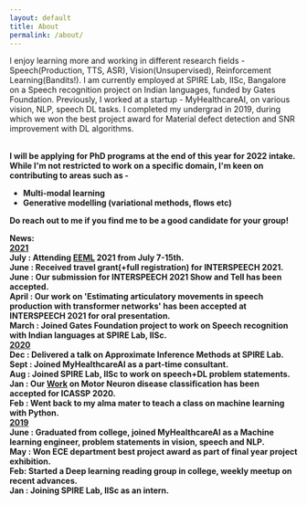 ```yaml
---
layout: default
title: About
permalink: /about/
---
```

I enjoy learning more and working in different research fields - Speech(Production, TTS, ASR), Vision(Unsupervised), Reinforcement Learning(Bandits!). I am currently employed at SPIRE Lab, IISc, Bangalore on a Speech recognition project on Indian languages, funded by Gates Foundation. Previously, I worked at a startup - MyHealthcareAI, on various vision, NLP, speech DL tasks. I completed my undergrad in 2019, during which we won the best project award for Material defect detection and SNR improvement with DL algorithms.
<br><br>

<b>I will be applying for PhD programs at the end of this year for 2022 intake. While I'm not restricted to work on a specific domain, I'm keen on contributing to areas such as -
<ul>
<li>Multi-modal learning</li>
<li>Generative modelling (variational methods, flows etc)</li>
</ul>
<b>Do reach out to me if you find me to be a good candidate for your group!</b>


<b>News:</b><br>
<b><u>2021</u></b><br>
<b>July :</b> Attending <a href='https://www.eeml.eu/'>EEML</a> 2021 from July 7-15th.<br>
<b>June :</b> Received travel grant(+full registration) for INTERSPEECH 2021.<br>
<b>June :</b> Our submission for INTERSPEECH 2021 Show and Tell has been accepted.<br>
<b>April :</b> Our work on 'Estimating articulatory movements in speech production with transformer
networks' has been accepted at INTERSPEECH 2021 for oral presentation.<br>
<b>March :</b> Joined Gates Foundation project to work on Speech recognition with Indian languages at SPIRE Lab, IISc.<br>
<b><u>2020</u></b><br>
<b>Dec :</b> Delivered a talk on Approximate Inference Methods at SPIRE Lab.<br>
<b>Sept :</b> Joined MyHealthcareAI as a part-time consultant.<br>
<b>Aug :</b> Joined SPIRE Lab, IISc to work on speech+DL problem statements.<br>
<b>Jan :</b> Our <a href='https://ieeexplore.ieee.org/document/9053682'>Work</a> on Motor Neuron disease classification has been accepted for ICASSP 2020.<br>
<b>Feb :</b> Went back to my alma mater to teach a class on machine learning with Python. <br>
<b><u>2019</u></b><br>
<b>June :</b> Graduated from college, joined MyHealthcareAI as a Machine learning engineer, problem statements in vision, speech and NLP.<br>
<b>May :</b> Won ECE department best project award as part of final year project exhibition.<br>
<b>Feb: </b> Started a Deep learning reading group in college, weekly meetup on recent advances.<br>
<b>Jan :</b> Joining SPIRE Lab, IISc as an intern.                                      
